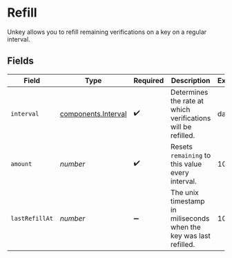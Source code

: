 # Refill

Unkey allows you to refill remaining verifications on a key on a regular interval.


## Fields

| Field                                                             | Type                                                              | Required                                                          | Description                                                       | Example                                                           |
| ----------------------------------------------------------------- | ----------------------------------------------------------------- | ----------------------------------------------------------------- | ----------------------------------------------------------------- | ----------------------------------------------------------------- |
| `interval`                                                        | [components.Interval](../../models/components/interval.md)        | :heavy_check_mark:                                                | Determines the rate at which verifications will be refilled.      | daily                                                             |
| `amount`                                                          | *number*                                                          | :heavy_check_mark:                                                | Resets `remaining` to this value every interval.                  | 100                                                               |
| `lastRefillAt`                                                    | *number*                                                          | :heavy_minus_sign:                                                | The unix timestamp in miliseconds when the key was last refilled. | 100                                                               |